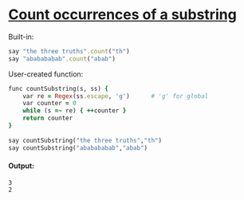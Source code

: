 [1]: https://rosettacode.org/wiki/Count_occurrences_of_a_substring

# [Count occurrences of a substring][1]

Built-in:

```ruby
say "the three truths".count("th")
say "ababababab".count("abab")
```


User-created function:

```ruby
func countSubstring(s, ss) {
    var re = Regex(ss.escape, 'g')      # 'g' for global
    var counter = 0
    while (s =~ re) { ++counter }
    return counter
}
 
say countSubstring("the three truths","th")
say countSubstring("ababababab","abab")
```

#### Output:
```
3
2
```
